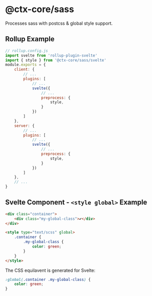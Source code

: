# @ctx-core/sass

Processes sass with postcss & global style support.

## Rollup Example

```javascript
// rollup.config.js
import svelte from 'rollup-plugin-svelte'
import { style } from '@ctx-core/sass/svelte'
module.exports = {
	client: {
		// ...
		plugins: [
			// ...
			svelte({
				// ...
				preprocess: {
					style,
				}
			})
		]
	},
	server: {
		// ...
		plugins: [
			// ...
			svelte({
				// ...
				preprocess: {
					style,
				}
			})
		]
	},
	// ...
}
```

## Svelte Component - `<style global>` Example

```html
<div class="container">
	<div class="my-global-class">✔</div>
</div>

<style type="text/scss" global>
	.container {
		.my-global-class {
			color: green;
		}
	}
</style>
```

The CSS equilavent is generated for Svelte:

```css
:global(.container .my-global-class) {
	color: green;	
}
```
